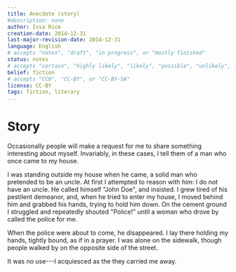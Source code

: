 ```yaml
---
title: Anecdote (story)
#description: none
author: Issa Rice
creation-date: 2014-12-31
last-major-revision-date: 2014-12-31
language: English
# accepts "notes", "draft", "in progress", or "mostly finished"
status: notes
# accepts "certain", "highly likely", "likely", "possible", "unlikely", "highly unlikely", "remote", "impossible", "log", "emotional", or "fiction"
belief: fiction
# accepts "CC0", "CC-BY", or "CC-BY-SA"
license: CC-BY
tags: fiction, literary
...
```


# Story

Occasionally people will make a request for me to share something interesting about myself.
Invariably, in these cases, I tell them of a man who once came to my house.

I was standing outside my house when he came, a solid man who pretended to be an uncle.
At first I attempted to reason with him: I do not have an uncle.
He called himself "John Doe", and insisted.
I grew tired of his pestilent demeanor, and, when he tried to enter my house, I moved behind him and grabbed his hands, trying to hold him down.
On the cement ground I struggled and repeatedly shouted "Police!" until a woman who drove by called the police for me.

When the police were about to come, he disappeared.
I lay there holding my hands, tightly bound, as if in a prayer.
I was alone on the sidewalk, though people walked by on the opposite side of the street.

It was no use---I acquiesced as the they carried me away.
